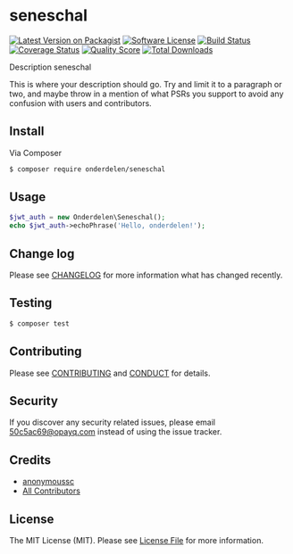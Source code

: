 # seneschal

[![Latest Version on Packagist][ico-version]][link-packagist]
[![Software License][ico-license]](LICENSE.md)
[![Build Status][ico-travis]][link-travis]
[![Coverage Status][ico-scrutinizer]][link-scrutinizer]
[![Quality Score][ico-code-quality]][link-code-quality]
[![Total Downloads][ico-downloads]][link-downloads]

Description seneschal

This is where your description should go. Try and limit it to a paragraph or two, and maybe throw in a mention of what
PSRs you support to avoid any confusion with users and contributors.

## Install

Via Composer

``` bash
$ composer require onderdelen/seneschal
```

## Usage

``` php
$jwt_auth = new Onderdelen\Seneschal();
echo $jwt_auth->echoPhrase('Hello, onderdelen!');
```

## Change log

Please see [CHANGELOG](CHANGELOG.md) for more information what has changed recently.

## Testing

``` bash
$ composer test
```

## Contributing

Please see [CONTRIBUTING](CONTRIBUTING.md) and [CONDUCT](CONDUCT.md) for details.

## Security

If you discover any security related issues, please email 50c5ac69@opayq.com instead of using the issue tracker.

## Credits

- [anonymoussc][link-author]
- [All Contributors][link-contributors]

## License

The MIT License (MIT). Please see [License File](LICENSE.md) for more information.

[ico-version]: https://img.shields.io/packagist/v/onderdelen/seneschal.svg?style=flat-square
[ico-license]: https://img.shields.io/badge/license-MIT-brightgreen.svg?style=flat-square
[ico-travis]: https://img.shields.io/travis/onderdelen/seneschal/master.svg?style=flat-square
[ico-scrutinizer]: https://img.shields.io/scrutinizer/coverage/g/onderdelen/seneschal.svg?style=flat-square
[ico-code-quality]: https://img.shields.io/scrutinizer/g/onderdelen/seneschal.svg?style=flat-square
[ico-downloads]: https://img.shields.io/packagist/dt/onderdelen/seneschal.svg?style=flat-square

[link-packagist]: https://packagist.org/packages/onderdelen/seneschal
[link-travis]: https://travis-ci.org/onderdelen/seneschal
[link-scrutinizer]: https://scrutinizer-ci.com/g/onderdelen/seneschal/code-structure
[link-code-quality]: https://scrutinizer-ci.com/g/onderdelen/seneschal
[link-downloads]: https://packagist.org/packages/onderdelen/seneschal
[link-author]: https://github.com/onderdelen
[link-contributors]: ../../contributors
